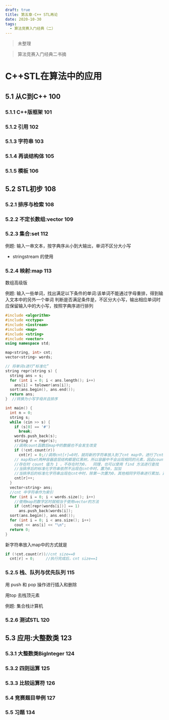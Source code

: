 ```yaml
---
draft: true
title: 第五章-C++ STL再论
date: 2020-10-30
tags:
  - 算法竞赛入门经典（二）
---
```



>未整理 
<!-- more -->
> 算法竞赛入门经典二书摘
<!-- more -->
# C++STL在算法中的应用


## 5.1 从C到C++ 100
###  5.1.1 C++版框架 101
### 5.1.2 引用 102
### 5.1.3 字符串 103
### 5.1.4 再谈结构体 105
### 5.1.5 模板 106
## 5.2 STL初步 108
### 5.2.1 排序与检索 108

### 5.2.2 不定长数组:vector 109
### 5.2.3 集合:set 112

例题: 输入一串文本，按字典序从小到大输出，单词不区分大小写

- stringstream 的使用

### 5.2.4 映射:map 113

数组高级版

例题: 输入一些单词，找出满足以下条件的单词:该单词不能通过字母重排，得到输入文本中的另外一个单词
判断是否满足条件是，不区分大小写，输出相应单词时应保留输入中的大小写，按照字典序进行排列


```cpp
#include <algorithm>
#include <cctype>
#include <iostream>
#include <map>
#include <string>
#include <vector>
using namespace std;

map<string, int> cnt;
vector<string> words;

// 将单词s进行“标准化”
string repr(string s) {
  string ans = s;
  for (int i = 0; i < ans.length(); i++)
    ans[i] = tolower(ans[i]);
  sort(ans.begin(), ans.end());
  return ans;
}  //转换为小写字母并且排序

int main() {
  int n = 0;
  string s;
  while (cin >> s) {
    if (s[0] == '#')
      break;
    words.push_back(s);
    string r = repr(s);
    //调用count函数后map中的数据也不会发生改变
    if (!cnt.count(r))
      cnt[r] = 0;//调用cnt[r]=0时，就将新的字符串放入到了cnt map中，进行了cnt相关初始化
    // map和set两种容器底层结构都是红黑树，所以容器中不会出现相同的元素，因此count的结果只能为0或者1
    //存在时 count 值为 1 ，不存在时为0，  同理，也可以使用 find 方法进行查找
    //当排序后的标准化字符串依然不出现在cnt中时，置为0，加加
    //当排序后的标准化字符串出现在cnt中时，除第一次置为0，其他相同字符串进行累加，还可以统计数量
    cnt[r]++;
  }
  vector<string> ans;
  //cnt 中字符串作为索引
  for (int i = 0; i < words.size(); i++)
    //使用map的数字区时就相当于使用vector的方法
    if (cnt[repr(words[i])] == 1)
      ans.push_back(words[i]);
  sort(ans.begin(), ans.end());
  for (int i = 0; i < ans.size(); i++)
    cout << ans[i] << "\n";
  return 0;
}
```
新字符串放入map中的方式就是
```cpp
if (!cnt.count(r))//cnt size==0
  cnt[r] = 0;     //执行完成后，cnt size==1
```

### 5.2.5 栈、队列与优先队列 115

用 push 和 pop 操作进行插入和删除

用top 去栈顶元素

例题:
集合栈计算机


### 5.2.6 测试STL 120
## 5.3 应用:大整数类 123
### 5.3.1 大整数类BigInteger 124
### 5.3.2 四则运算 125
### 5.3.3 比较运算符 126
### 5.4 竞赛题目举例 127
### 5.5 习题 134